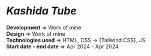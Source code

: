 # _Kashida Tube_
**Development** => Work of mine  
**Design** => Work of mine  
**Technologies used** => HTML, CSS -> {Tailwind CSS}, JS  
**Start date - end date** => Apr 2024 - Apr 2024  
